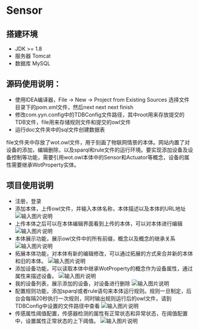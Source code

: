 # Sensor
## 搭建环境
* JDK >= 1.8
* 服务器 Tomcat
* 数据库 MySQL
## 源码使用说明：
* 使用IDEA编译器，File → New → Project from Existing Sources 选择文件目录下的pom.xml文件，然后next next next finish
* 修改com.yyn.config中的TDBConfig文件路径，其中root用来存放提交的TDB文件，file用来存储规则文件和提交的owl文件
* 运行doc文件夹中的sql文件创建数据表

file文件夹中存放了wot.owl文件，用于刻画了物联网情景的本体。网站内置了对设备的添加，编辑删除，以及sparql和rule文件的运行环境。要实现添加设备及设备控制等功能，需要引用wot.owl本体中的Sensor和Actuator等概念，设备的属性需要继承WotProperty实体。

## 项目使用说明
* 注册，登录
* 添加本体，上传owl文件，并输入本体名称，本体描述以及本体的URL地址
![输入图片说明](https://git.oschina.net/uploads/images/2017/0709/152937_2ca4a900_773725.png "在这里输入图片标题")
* 上传本体之后可以在本体编辑界面看到上传的本体，可以对本体进行编辑
![输入图片说明](https://git.oschina.net/uploads/images/2017/0709/160340_a909f59c_773725.png "在这里输入图片标题")
* 本体展示功能，展示owl文件中的所有前缀，概念以及概念的继承关系
![输入图片说明](https://git.oschina.net/uploads/images/2017/0709/170922_4db71ed9_773725.png "在这里输入图片标题")
* 拓展本体功能，对本体有新的编辑修改，可以通过拓展的方式来合并新的本体和旧的本体。
![输入图片说明](https://git.oschina.net/uploads/images/2017/0709/171119_4d5ea0ce_773725.png "在这里输入图片标题")
* 添加设备功能，可以读取本体中继承WotProperty的概念作为设备属性，通过属性来描述设备。
![输入图片说明](https://git.oschina.net/uploads/images/2017/0709/171242_cab54a08_773725.png "在这里输入图片标题")
* 我的设备列表，展示添加的设备，对设备进行删除
![输入图片说明](https://git.oschina.net/uploads/images/2017/0709/171354_8aabb114_773725.png "在这里输入图片标题")
* 配置规则功能，添加sparql或者rule语句来本体运行规则。规则一旦制定，后台会每隔20秒执行一次规则，同时输出规则运行后的owl文件，请到TDBConfig中设置的文件路径中查看
![输入图片说明](https://git.oschina.net/uploads/images/2017/0709/171652_dd2ac52f_773725.png "在这里输入图片标题")
* 传感属性阈值配置，传感器检测的属性有正常状态和异常状态，在阈值配置中，设置属性正常状态的上下阈值。
![输入图片说明](https://git.oschina.net/uploads/images/2017/0709/184048_0555fd6c_773725.png "在这里输入图片标题")
